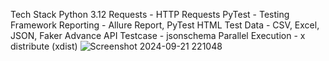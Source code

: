 Tech Stack
Python 3.12
Requests - HTTP Requests
PyTest - Testing Framework
Reporting - Allure Report, PyTest HTML
Test Data - CSV, Excel, JSON, Faker
Advance API Testcase - jsonschema
Parallel Execution - x distribute (xdist)
![Screenshot 2024-09-21 221048](https://github.com/user-attachments/assets/1dfca8df-5af9-4602-8486-37a1ffa09fac)
